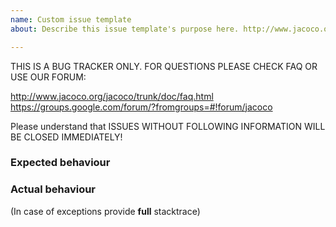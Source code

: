 ```yaml
---
name: Custom issue template
about: Describe this issue template's purpose here. http://www.jacoco.org/jacoco/trunk/doc/faq.htm

---
```


THIS IS A BUG TRACKER ONLY. FOR QUESTIONS PLEASE CHECK FAQ OR USE OUR FORUM:

http://www.jacoco.org/jacoco/trunk/doc/faq.html
https://groups.google.com/forum/?fromgroups=#!forum/jacoco

Please understand that ISSUES WITHOUT FOLLOWING INFORMATION WILL BE CLOSED IMMEDIATELY!

### Expected behaviour

### Actual behaviour

(In case of exceptions provide **full** stacktrace)
